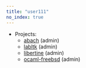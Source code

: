 ```yaml
---
title: "user111"
no_index: true
---
```


* Projects:
  * [abach](/projects/abach/) (admin)
  * [labltk](/projects/labltk/) (admin)
  * [libertine](/projects/libertine/) (admin)
  * [ocaml-freebsd](/projects/ocaml-freebsd/) (admin)